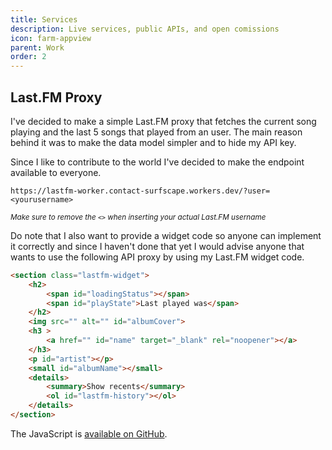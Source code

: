 ```yaml
---
title: Services
description: Live services, public APIs, and open comissions
icon: farm-appview
parent: Work
order: 2
---
```


## Last.FM Proxy

I've decided to make a simple Last.FM proxy that fetches the current song playing and the last 5 songs that played from an user. The main reason behind it was to make the data model simpler and to hide my API key.

Since I like to contribute to the world I've decided to make the endpoint available to everyone.

`https://lastfm-worker.contact-surfscape.workers.dev/?user=<yourusername>`

<small>_Make sure to remove the `<>` when inserting your actual Last.FM username_</small>

Do note that I also want to provide a widget code so anyone can implement it correctly and since I haven't done that yet I would advise anyone that wants to use the following API proxy by using my Last.FM widget code.

```HTML
<section class="lastfm-widget">
    <h2>
        <span id="loadingStatus"></span>
        <span id="playState">Last played was</span>
    </h2>
    <img src="" alt="" id="albumCover">
    <h3 >
        <a href="" id="name" target="_blank" rel="noopener"></a>
    </h3>
    <p id="artist"></p>
    <small id="albumName"></small>
    <details>
        <summary>Show recents</summary>
        <ol id="lastfm-history"></ol>
    </details>
</section>
```

The JavaScript is [available on GitHub](https://github.com/ReduxFlakes/website/blob/main/src/_layouts/home.njk#L10).
